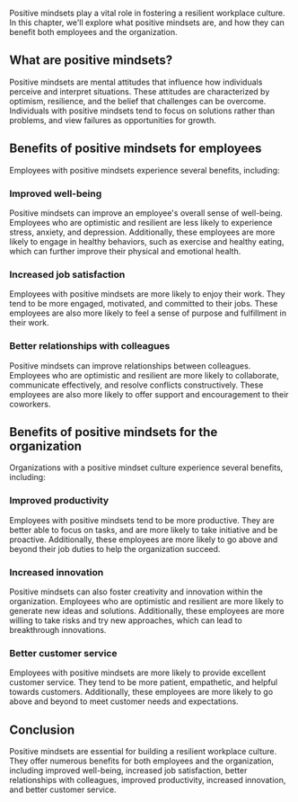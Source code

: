 
Positive mindsets play a vital role in fostering a resilient workplace culture. In this chapter, we'll explore what positive mindsets are, and how they can benefit both employees and the organization.

What are positive mindsets?
---------------------------

Positive mindsets are mental attitudes that influence how individuals perceive and interpret situations. These attitudes are characterized by optimism, resilience, and the belief that challenges can be overcome. Individuals with positive mindsets tend to focus on solutions rather than problems, and view failures as opportunities for growth.

Benefits of positive mindsets for employees
-------------------------------------------

Employees with positive mindsets experience several benefits, including:

### Improved well-being

Positive mindsets can improve an employee's overall sense of well-being. Employees who are optimistic and resilient are less likely to experience stress, anxiety, and depression. Additionally, these employees are more likely to engage in healthy behaviors, such as exercise and healthy eating, which can further improve their physical and emotional health.

### Increased job satisfaction

Employees with positive mindsets are more likely to enjoy their work. They tend to be more engaged, motivated, and committed to their jobs. These employees are also more likely to feel a sense of purpose and fulfillment in their work.

### Better relationships with colleagues

Positive mindsets can improve relationships between colleagues. Employees who are optimistic and resilient are more likely to collaborate, communicate effectively, and resolve conflicts constructively. These employees are also more likely to offer support and encouragement to their coworkers.

Benefits of positive mindsets for the organization
--------------------------------------------------

Organizations with a positive mindset culture experience several benefits, including:

### Improved productivity

Employees with positive mindsets tend to be more productive. They are better able to focus on tasks, and are more likely to take initiative and be proactive. Additionally, these employees are more likely to go above and beyond their job duties to help the organization succeed.

### Increased innovation

Positive mindsets can also foster creativity and innovation within the organization. Employees who are optimistic and resilient are more likely to generate new ideas and solutions. Additionally, these employees are more willing to take risks and try new approaches, which can lead to breakthrough innovations.

### Better customer service

Employees with positive mindsets are more likely to provide excellent customer service. They tend to be more patient, empathetic, and helpful towards customers. Additionally, these employees are more likely to go above and beyond to meet customer needs and expectations.

Conclusion
----------

Positive mindsets are essential for building a resilient workplace culture. They offer numerous benefits for both employees and the organization, including improved well-being, increased job satisfaction, better relationships with colleagues, improved productivity, increased innovation, and better customer service.
